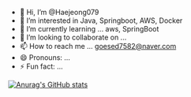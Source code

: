 - 👋 Hi, I’m @Haejeong079
- 👀 I’m interested in Java, Springboot, AWS, Docker
- 🌱 I’m currently learning ... aws, SpringBoot
- 💞️ I’m looking to collaborate on ...
- 📫 How to reach me ... goesed7582@naver.com
- 😄 Pronouns: ...
- ⚡ Fun fact: ...


[![Anurag's GitHub stats](https://github-readme-stats.vercel.app/api?username=Haejeong079)](https://github.com/anuraghazra/github-readme-stats)
<!---
Haejeong079/Haejeong079 is a ✨ special ✨ repository because its `README.md` (this file) appears on your GitHub profile.
You can click the Preview link to take a look at your changes.
--->


